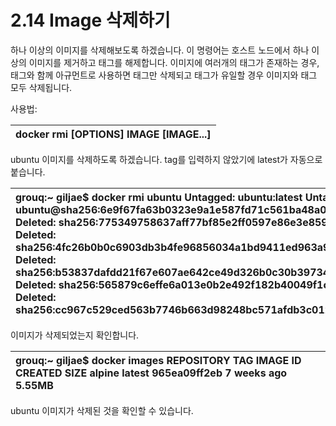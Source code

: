 # 2.14 Image 삭제하기

하나 이상의 이미지를 삭제해보도록 하겠습니다. 이 명령어는 호스트 노드에서 하나 이상의 이미지를 제거하고 태그를 해제합니다. 이미지에 여러개의 태그가 존재하는 경우, 태그와 함께 아규먼트로 사용하면 태그만 삭제되고 태그가 유일할 경우 이미지와 태그 모두 삭제됩니다.

사용법:

| docker rmi \[OPTIONS\] IMAGE \[IMAGE...\] |
| :--- |


ubuntu 이미지를 삭제하도록 하겠습니다. tag를 입력하지 않았기에 latest가 자동으로 붙습니다.

| grouq:~ giljae$ docker rmi ubuntu Untagged: ubuntu:latest Untagged: ubuntu@sha256:6e9f67fa63b0323e9a1e587fd71c561ba48a034504fb804fd26fd8800039835d Deleted: sha256:775349758637aff77bf85e2ff0597e86e3e859183ef0baba8b3e8fc8d3cba51c Deleted: sha256:4fc26b0b0c6903db3b4fe96856034a1bd9411ed963a96c1bc8f03f18ee92ac2a Deleted: sha256:b53837dafdd21f67e607ae642ce49d326b0c30b39734b6710c682a50a9f932bf Deleted: sha256:565879c6effe6a013e0b2e492f182b40049f1c083fc582ef61e49a98dca23f7e Deleted: sha256:cc967c529ced563b7746b663d98248bc571afdb3c012019d7f54d6c092793b8b |
| :--- |


이미지가 삭제되었는지 확인합니다.

| grouq:~ giljae$ docker images REPOSITORY          TAG                 IMAGE ID            CREATED     SIZE alpine              latest 965ea09ff2eb        7 weeks ago         5.55MB |
| :--- |


ubuntu 이미지가 삭제된 것을 확인할 수 있습니다.

